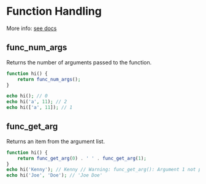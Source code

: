 # Function Handling

More info: [see docs](http://php.net/manual/en/book.funchand.php)

## func_num_args

Returns the number of arguments passed to the function.

```php
function hi() {
    return func_num_args();
}

echo hi(); // 0
echo hi('a', 11); // 2
echo hi(['a', 11]); // 1
```

## func_get_arg

Returns an item from the argument list.

```php
function hi() {
    return func_get_arg(0) . ' ' . func_get_arg(1);
}
echo hi('Kenny'); // Kenny // Warning: func_get_arg(): Argument 1 not passed to function
echo hi('Joe', 'Doe'); // 'Joe Doe'
```
